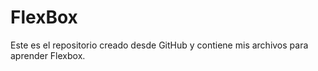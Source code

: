 # FlexBox
Este es el repositorio creado desde GitHub y contiene mis archivos para aprender Flexbox.

